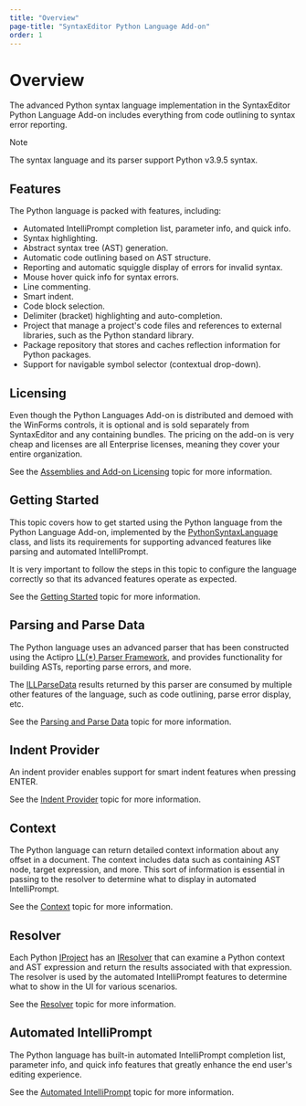 ```yaml
---
title: "Overview"
page-title: "SyntaxEditor Python Language Add-on"
order: 1
---
```

# Overview

The advanced Python syntax language implementation in the SyntaxEditor Python Language Add-on includes everything from code outlining to syntax error reporting.

> [!NOTE]
> The syntax language and its parser support Python v3.9.5 syntax.

## Features

The Python language is packed with features, including:

- Automated IntelliPrompt completion list, parameter info, and quick info.
- Syntax highlighting.
- Abstract syntax tree (AST) generation.
- Automatic code outlining based on AST structure.
- Reporting and automatic squiggle display of errors for invalid syntax.
- Mouse hover quick info for syntax errors.
- Line commenting.
- Smart indent.
- Code block selection.
- Delimiter (bracket) highlighting and auto-completion.
- Project that manage a project's code files and references to external libraries, such as the Python standard library.
- Package repository that stores and caches reflection information for Python packages.
- Support for navigable symbol selector (contextual drop-down).

## Licensing

Even though the Python Languages Add-on is distributed and demoed with the WinForms controls, it is optional and is sold separately from SyntaxEditor and any containing bundles.  The pricing on the add-on is very cheap and licenses are all Enterprise licenses, meaning they cover your entire organization.

See the [Assemblies and Add-on Licensing](../../assemblies.md) topic for more information.

## Getting Started

This topic covers how to get started using the Python language from the Python Language Add-on, implemented by the [PythonSyntaxLanguage](xref:ActiproSoftware.Text.Languages.Python.Implementation.PythonSyntaxLanguage) class, and lists its requirements for supporting advanced features like parsing and automated IntelliPrompt.

It is very important to follow the steps in this topic to configure the language correctly so that its advanced features operate as expected.

See the [Getting Started](getting-started.md) topic for more information.

## Parsing and Parse Data

The Python language uses an advanced parser that has been constructed using the Actipro [LL(*) Parser Framework](../../ll-parser-framework/index.md), and provides functionality for building ASTs, reporting parse errors, and more.

The [ILLParseData](xref:ActiproSoftware.Text.Parsing.LLParser.ILLParseData) results returned by this parser are consumed by multiple other features of the language, such as code outlining, parse error display, etc.

See the [Parsing and Parse Data](parsing.md) topic for more information.

## Indent Provider

An indent provider enables support for smart indent features when pressing ENTER.

See the [Indent Provider](indent-provider.md) topic for more information.

## Context

The Python language can return detailed context information about any offset in a document.  The context includes data such as containing AST node, target expression, and more.  This sort of information is essential in passing to the resolver to determine what to display in automated IntelliPrompt.

See the [Context](context.md) topic for more information.

## Resolver

Each Python [IProject](xref:ActiproSoftware.Text.Languages.Python.Reflection.IProject) has an [IResolver](xref:ActiproSoftware.Text.Languages.Python.Resolution.IResolver) that can examine a Python context and AST expression and return the results associated with that expression.  The resolver is used by the automated IntelliPrompt features to determine what to show in the UI for various scenarios.

See the [Resolver](resolver.md) topic for more information.

## Automated IntelliPrompt

The Python language has built-in automated IntelliPrompt completion list, parameter info, and quick info features that greatly enhance the end user's editing experience.

See the [Automated IntelliPrompt](intelliprompt.md) topic for more information.
